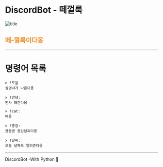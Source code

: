 # DiscordBot - 떼껄룩


![title](https://raw.githubusercontent.com/VictoryJu/DiscordBot/master/img/떼껄룩.jpg)  
<h2><span style="color:#ff8916"><strong>떼-껄룩이다옹</strong></span></h2>

------------------

# 명령어 목록  
    > !도움  
    설명서가 나온다옹  

    > !안녕:  
    인사 해준다옹  

    > !cat:   
    애옹  

    > !종강:  
    용붕쿤 종강날짜다옹  

    > !날짜:  
    오늘 날짜도 알려준다옹  


----------------
DiscordBot -With Python 📡